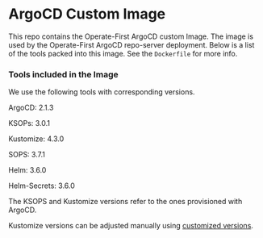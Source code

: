 # ArgoCD Custom Image

This repo contains the Operate-First ArgoCD custom Image. The image is used by the Operate-First ArgoCD repo-server deployment. Below is a list of the tools packed into this image. See the `Dockerfile` for more info.

### Tools included in the Image

We use the following tools with corresponding versions.

ArgoCD: 2.1.3

KSOPs: 3.0.1

Kustomize: 4.3.0

SOPS: 3.7.1

Helm: 3.6.0

Helm-Secrets: 3.6.0

The KSOPS and Kustomize versions refer to the ones provisioned with ArgoCD.

Kustomize versions can be adjusted manually using [customized versions](https://argoproj.github.io/argo-cd/user-guide/kustomize/#custom-kustomize-versions).
